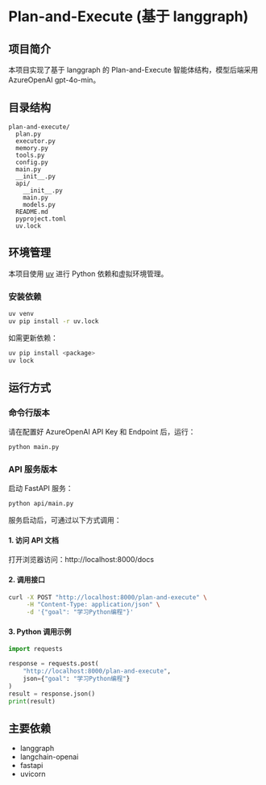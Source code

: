 # Plan-and-Execute (基于 langgraph)

## 项目简介
本项目实现了基于 langgraph 的 Plan-and-Execute 智能体结构，模型后端采用 AzureOpenAI gpt-4o-min。

## 目录结构
```
plan-and-execute/
  plan.py
  executor.py
  memory.py
  tools.py
  config.py
  main.py
  __init__.py
  api/
    __init__.py
    main.py
    models.py
  README.md
  pyproject.toml
  uv.lock
```

## 环境管理
本项目使用 [uv](https://github.com/astral-sh/uv) 进行 Python 依赖和虚拟环境管理。

### 安装依赖
```bash
uv venv
uv pip install -r uv.lock
```

如需更新依赖：
```bash
uv pip install <package>
uv lock
```

## 运行方式

### 命令行版本
请在配置好 AzureOpenAI API Key 和 Endpoint 后，运行：
```bash
python main.py
```

### API 服务版本
启动 FastAPI 服务：
```bash
python api/main.py
```

服务启动后，可通过以下方式调用：

#### 1. 访问 API 文档
打开浏览器访问：http://localhost:8000/docs

#### 2. 调用接口
```bash
curl -X POST "http://localhost:8000/plan-and-execute" \
     -H "Content-Type: application/json" \
     -d '{"goal": "学习Python编程"}'
```

#### 3. Python 调用示例
```python
import requests

response = requests.post(
    "http://localhost:8000/plan-and-execute",
    json={"goal": "学习Python编程"}
)
result = response.json()
print(result)
```

## 主要依赖
- langgraph
- langchain-openai
- fastapi
- uvicorn
